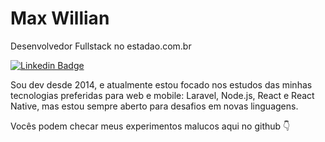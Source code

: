 # Max Willian

Desenvolvedor Fullstack no estadao.com.br

[![Linkedin Badge](https://img.shields.io/badge/-LinkedIn-blue?style=flat-square&logo=Linkedin&logoColor=white&url=https://www.linkedin.com/in/max-willian-maluf/)](https://www.linkedin.com/in/max-willian-maluf/) 

Sou dev desde 2014, e atualmente estou focado nos estudos das minhas tecnologias preferidas para web e mobile: Laravel, Node.js, React e React Native, mas estou sempre aberto para desafios em novas linguagens. 

Vocês podem checar meus experimentos malucos aqui no github 👇

<!--
**max-willian/max-willian** is a ✨ _special_ ✨ repository because its `README.md` (this file) appears on your GitHub profile.

Here are some ideas to get you started:

- 🗞️ I’m currently working on ...
- 🌱 I’m currently learning ...
- 👯 I’m looking to collaborate on ...
- 🤔 I’m looking for help with ...
- 💬 Ask me about ...
- 📫 How to reach me: ...
- 😄 Pronouns: ...
- ⚡ Fun fact: ...
-->
